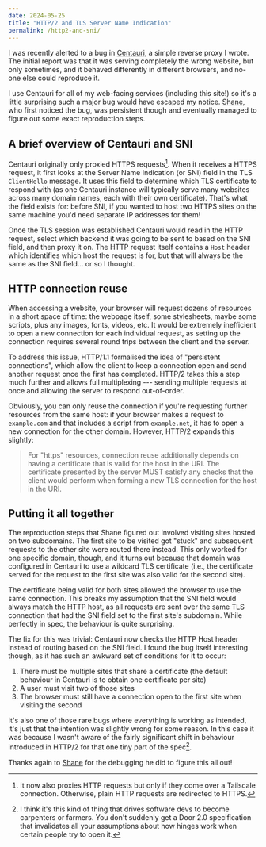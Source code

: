 ```yaml
---
date: 2024-05-25
title: "HTTP/2 and TLS Server Name Indication"
permalink: /http2-and-sni/
---
```


I was recently alerted to a bug in [Centauri](https://github.com/csmith/centauri),
a simple reverse proxy I wrote. The initial report was that it was 
serving completely the wrong website, but only sometimes, and it behaved
differently in different browsers, and no-one else could reproduce it.

I use Centauri for all of my web-facing services (including this site!) so
it's a little surprising such a major bug would have escaped my notice.
[Shane](https://dataforce.org.uk), who first noticed the bug, was persistent
though and eventually managed to figure out some exact reproduction steps.

<!--more-->

## A brief overview of Centauri and SNI

Centauri originally only proxied HTTPS requests[^1]. When it receives a HTTPS
request, it first looks at the Server Name Indication (or SNI) field in the
TLS `ClientHello` message. It uses this field to determine which TLS certificate
to respond with (as one Centauri instance will typically serve many websites
across many domain names, each with their own certificate). That's what the
field exists for: before SNI, if you wanted to host two HTTPS sites on the
same machine you'd need separate IP addresses for them!

Once the TLS session was established Centauri would read in the HTTP request,
select which backend it was going to be sent to based on the SNI field, and then
proxy it on. The HTTP request itself contains a `Host` header which identifies
which host the request is for, but that will always be the same as the SNI
field… or so I thought.

## HTTP connection reuse

When accessing a website, your browser will request dozens of resources in a
short space of time: the webpage itself, some stylesheets, maybe some scripts,
plus any images, fonts, videos, etc. It would be extremely inefficient to open
a new connection for each individual request, as setting up the connection
requires several round trips between the client and the server.

To address this issue, HTTP/1.1 formalised the idea of "persistent connections",
which allow the client to keep a connection open and send another request once
the first has completed. HTTP/2 takes this a step much further and allows full
multiplexing --- sending multiple requests at once and allowing the server to
respond out-of-order.

Obviously, you can only reuse the connection if you're requesting further
resources from the same host: if your browser makes a request to `example.com`
and that includes a script from `example.net`, it has to open a new connection
for the other domain. However, HTTP/2 expands this slightly:

> For "https" resources, connection reuse additionally depends on \
> having a certificate that is valid for the host in the URI.  The \
> certificate presented by the server MUST satisfy any checks that the \
> client would perform when forming a new TLS connection for the host \
> in the URI.

## Putting it all together

The reproduction steps that Shane figured out involved visiting sites hosted
on two subdomains. The first site to be visited got "stuck" and subsequent
requests to the other site were routed there instead. This only worked for
one specific domain, though, and it turns out because that domain was configured
in Centauri to use a wildcard TLS certificate (i.e., the certificate served
for the request to the first site was also valid for the second site).

The certificate being valid for both sites allowed the browser to use the same
connection. This breaks my assumption that the SNI field would always match the
HTTP host, as all requests are sent over the same TLS connection that had the
SNI field set to the first site's subdomain. While perfectly in spec, the
behaviour is quite surprising.

The fix for this was trivial: Centauri now checks the HTTP Host header instead
of routing based on the SNI field. I found the bug itself interesting though,
as it has such an awkward set of conditions for it to occur:

1. There must be multiple sites that share a certificate (the default behaviour
   in Centauri is to obtain one certificate per site)
2. A user must visit two of those sites
3. The browser must still have a connection open to the first site when visiting
   the second

It's also one of those rare bugs where everything is working as intended, it's
just that the intention was slightly wrong for some reason. In this case it was
because I wasn't aware of the fairly significant shift in behaviour introduced
in HTTP/2 for that one tiny part of the spec[^2].

Thanks again to [Shane](https://dataforce.org.uk) for the debugging he did to
figure this all out!

[^1]: It now also proxies HTTP requests but only if they come over a Tailscale
connection. Otherwise, plain HTTP requests are redirected to HTTPS.

[^2]: I think it's this kind of thing that drives software devs to become
carpenters or farmers. You don't suddenly get a Door 2.0 specification that
invalidates all your assumptions about how hinges work when certain people try
to open it.